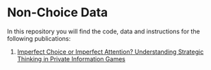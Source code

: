 # Non-Choice Data

In this repository you will find the code, data and instructions for the following publications:

1. [Imperfect Choice or Imperfect Attention? Understanding Strategic Thinking in Private Information Games](https://github.com/labelinstitute/nonchoice/tree/main/Mousebetting)

